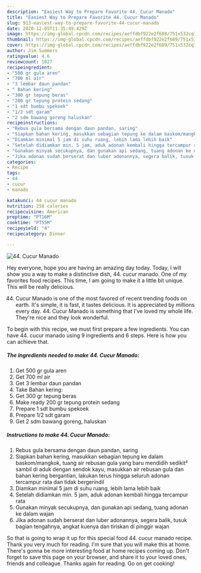 ```yaml
---
description: "Easiest Way to Prepare Favorite 44. Cucur Manado"
title: "Easiest Way to Prepare Favorite 44. Cucur Manado"
slug: 913-easiest-way-to-prepare-favorite-44-cucur-manado
date: 2020-12-05T11:35:49.429Z
image: https://img-global.cpcdn.com/recipes/aeffdbf922e2f689/751x532cq70/44-cucur-manado-foto-resep-utama.jpg
thumbnail: https://img-global.cpcdn.com/recipes/aeffdbf922e2f689/751x532cq70/44-cucur-manado-foto-resep-utama.jpg
cover: https://img-global.cpcdn.com/recipes/aeffdbf922e2f689/751x532cq70/44-cucur-manado-foto-resep-utama.jpg
author: Jim Summers
ratingvalue: 4.6
reviewcount: 1027
recipeingredient:
- "500 gr gula aren"
- "700 ml air"
- "3 lembar daun pandan"
- " Bahan kering"
- "300 gr tepung beras"
- "200 gr tepung protein sedang"
- "1 sdt bumbu spekoek"
- "1/2 sdt garam"
- "2 sdm bawang goreng haluskan"
recipeinstructions:
- "Rebus gula bersama dengan daun pandan, saring"
- "Siapkan bahan kering, masukkan sebagian tepung ke dalam baskom/mangkok, tuang air rebusan gula yang baru mendidih sedikit² sambil di aduk dengan sendok kayu, masukkan air rebusan gula dan bahan kering bergantian, lakukan terus hingga seluruh adonan tercampur rata dan tidak bergerindil"
- "Diamkan minimal 5 jam di suhu ruang, lebih lama lebih baik"
- "Setelah didiamkan min. 5 jam, aduk adonan kembali hingga tercampur rata"
- "Gunakan minyak secukupnya, dan gunakan api sedang, tuang adonan ke dalam wajan"
- "Jika adonan sudah berserat dan luber adonannya, segera balik, tusuk bagian tengahnya, angkat kuenya dan tiriskan di pinggir wajan"
categories:
- Recipe
tags:
- 44
- cucur
- manado

katakunci: 44 cucur manado 
nutrition: 258 calories
recipecuisine: American
preptime: "PT16M"
cooktime: "PT55M"
recipeyield: "4"
recipecategory: Dinner

---
```



![44. Cucur Manado](https://img-global.cpcdn.com/recipes/aeffdbf922e2f689/751x532cq70/44-cucur-manado-foto-resep-utama.jpg)

Hey everyone, hope you are having an amazing day today. Today, I will show you a way to make a distinctive dish, 44. cucur manado. One of my favorites food recipes. This time, I am going to make it a little bit unique. This will be really delicious.

44. Cucur Manado is one of the most favored of recent trending foods on earth. It's simple, it is fast, it tastes delicious. It is appreciated by millions every day. 44. Cucur Manado is something that I've loved my whole life. They're nice and they look wonderful.




To begin with this recipe, we must first prepare a few ingredients. You can have 44. cucur manado using 9 ingredients and 6 steps. Here is how you can achieve that.

<!--inarticleads1-->

##### The ingredients needed to make 44. Cucur Manado:

1. Get 500 gr gula aren
1. Get 700 ml air
1. Get 3 lembar daun pandan
1. Take  Bahan kering:
1. Get 300 gr tepung beras
1. Make ready 200 gr tepung protein sedang
1. Prepare 1 sdt bumbu spekoek
1. Prepare 1/2 sdt garam
1. Get 2 sdm bawang goreng, haluskan




<!--inarticleads2-->

##### Instructions to make 44. Cucur Manado:

1. Rebus gula bersama dengan daun pandan, saring
1. Siapkan bahan kering, masukkan sebagian tepung ke dalam baskom/mangkok, tuang air rebusan gula yang baru mendidih sedikit² sambil di aduk dengan sendok kayu, masukkan air rebusan gula dan bahan kering bergantian, lakukan terus hingga seluruh adonan tercampur rata dan tidak bergerindil
1. Diamkan minimal 5 jam di suhu ruang, lebih lama lebih baik
1. Setelah didiamkan min. 5 jam, aduk adonan kembali hingga tercampur rata
1. Gunakan minyak secukupnya, dan gunakan api sedang, tuang adonan ke dalam wajan
1. Jika adonan sudah berserat dan luber adonannya, segera balik, tusuk bagian tengahnya, angkat kuenya dan tiriskan di pinggir wajan




So that is going to wrap it up for this special food 44. cucur manado recipe. Thank you very much for reading. I'm sure that you will make this at home. There's gonna be more interesting food at home recipes coming up. Don't forget to save this page on your browser, and share it to your loved ones, friends and colleague. Thanks again for reading. Go on get cooking!
